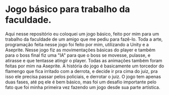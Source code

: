 # Jogo básico para trabalho da faculdade.
Aqui nesse repositório eu coloquei um jogo básico, feito por mim para um trabalho da faculdade de um amigo que me pediu para fazê-lo.
Toda a arte, programação feita nesse jogo foi feito por mim, utilizando a Unity e a Aseprite.
Nesse jogo fiz as movimentações básicas do player e também para o boss final fiz uma "IA" para que o boss se movesse, pulasse, e atirasse e que tentasse atingir o player.
Todas as animações também foram feitas por mim na Aseprite.
A história do jogo é basicamente um torcedor do flamengo que fica irritado com a derrota, e decide ir pra cima do juiz, pra isso ele precisa passar pelos policiais, e derrotar o juiz.
O jogo tem apenas duas fases, até pq ele é bem básico, mas foi um desafio importante pelo fato que foi minha primeira vez fazendo um jogo desde sua parte artística.
